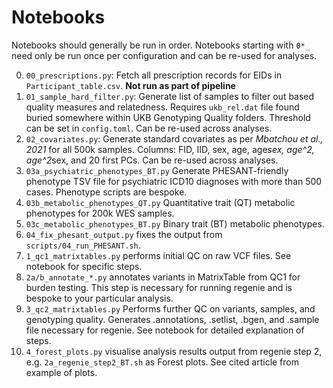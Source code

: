 # Notebooks

Notebooks should generally be run in order. Notebooks starting with `0*_` need only be run once per configuration and can be re-used for analyses.

0. `00_prescriptions.py`: Fetch all prescription records for EIDs in `Participant_table.csv`. **Not run as part of pipeline**
1. `01_sample_hard_filter.py`: Generate list of samples to filter out based quality measures and  relatedness. Requires `ukb_rel.dat` file found buried somewhere within UKB Genotyping Quality folders. Threshold can be set in `config.toml`. Can be re-used across analyses.
2. `02_covariates.py`: Generate standard covariates as per *Mbatchou et al., 2021* for all 500k samples. Columns: FID, IID, sex, age, age*sex, age^2, age^2*sex, and 20 first PCs. Can be re-used across analyses.
3. `03a_psychiatric_phenotypes_BT.py` Generate PHESANT-friendly phenotype TSV file for psychiatric ICD10 diagnoses with more than 500 cases. Phenotype scripts are bespoke. 
4. `03b_metabolic_phenotypes_QT.py` Quantitative trait (QT) metabolic phenotypes for 200k WES samples.
5. `03c_metabolic_phenotypes_BT.py` Binary trait (BT) metabolic phenotypes.
6. `04_fix_phesant_output.py` fixes the output from `scripts/04_run_PHESANT.sh`.
7. `1_qc1_matrixtables.py` performs initial QC on raw VCF files. See notebook for specific steps.
8. `2a/b_annotate_*.py` annotates variants in MatrixTable from QC1 for burden testing. This step is necessary for running regenie and is bespoke to your particular analysis. 
9. `3_qc2_matrixtables.py` Performs further QC on variants, samples, and genotyping quality. Generates .annotations, .setlist, .bgen, and .sample file necessary for regenie. See notebook for detailed explanation of steps.
10. `4_forest_plots.py` visualise analysis results output from regenie step 2, e.g. `2a_regenie_step2_BT.sh` as Forest plots. See cited article from example of plots.
